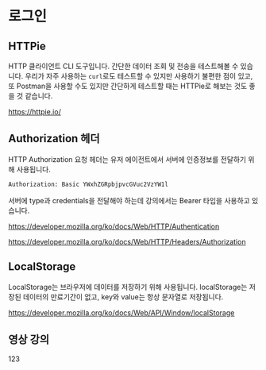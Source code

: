 # 로그인

## HTTPie

HTTP 클라이언트 CLI 도구입니다. 간단한 데이터 조회 및 전송을 테스트해볼 수 있습니다. 우리가 자주 사용하는 `curl`로도 테스트할 수 있지만 사용하기 불편한 점이 있고, 또 Postman을 사용할 수도 있지만 간단하게 테스트할 때는 HTTPie로 해보는 것도 좋을 것 같습니다.

<https://httpie.io/>

## Authorization 헤더

HTTP Authorization 요청 헤더는 유저 에이전트에서 서버에 인증정보를 전달하기 위해 사용됩니다.

```txt
Authorization: Basic YWxhZGRpbjpvcGVuc2VzYW1l
```

서버에 type과 credentials을 전달해야 하는데 강의에서는 Bearer 타입을 사용하고 있습니다.

<https://developer.mozilla.org/ko/docs/Web/HTTP/Authentication>

<https://developer.mozilla.org/ko/docs/Web/HTTP/Headers/Authorization>

## LocalStorage

LocalStorage는 브라우저에 데이터를 저장하기 위해 사용됩니다. localStorage는 저장된 데이터의 만료기간이 없고, key와 value는 항상 문자열로 저장됩니다.

<https://developer.mozilla.org/ko/docs/Web/API/Window/localStorage>

## 영상 강의

123
